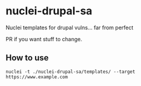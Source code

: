 # nuclei-drupal-sa
Nuclei templates for drupal vulns... far from perfect

PR if you want stuff to change.

How to use
---
```
nuclei -t ./nuclei-drupal-sa/templates/ --target https://www.example.com
```
